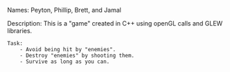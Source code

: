 Names:
	Peyton, Phillip, Brett, and Jamal
	
Description:
	This is a "game" created in C++ using openGL calls and GLEW libraries.
	
	Task:
		- Avoid being hit by "enemies".
		- Destroy "enemies" by shooting them.
		- Survive as long as you can.
